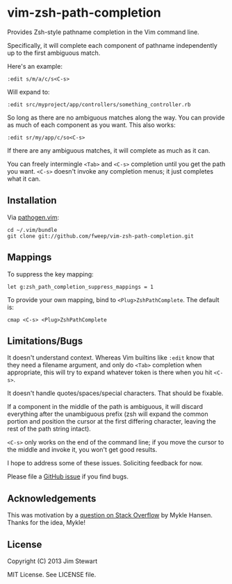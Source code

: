 vim-zsh-path-completion
=======================

Provides Zsh-style pathname completion in the Vim command line.

Specifically, it will complete each component of pathname independently
up to the first ambiguous match.

Here's an example:

    :edit s/m/a/c/s<C-s>

Will expand to:

    :edit src/myproject/app/controllers/something_controller.rb

So long as there are no ambiguous matches along the way.  You can
provide as much of each component as you want.  This also works:

    :edit sr/my/app/c/so<C-s>

If there are any ambiguous matches, it will complete as much as it can.

You can freely intermingle `<Tab>` and `<C-s>` completion until you get
the path you want.  `<C-s>` doesn't invoke any completion menus; it just
completes what it can.

Installation
------------

Via [pathogen.vim](https://github.com/tpope/vim-pathogen):

    cd ~/.vim/bundle
    git clone git://github.com/fweep/vim-zsh-path-completion.git

Mappings
--------

To suppress the key mapping:

    let g:zsh_path_completion_suppress_mappings = 1

To provide your own mapping, bind to `<Plug>ZshPathComplete`.  The default
is:

    cmap <C-s> <Plug>ZshPathComplete

Limitations/Bugs
----------------

It doesn't understand context.  Whereas Vim builtins like `:edit` know
that they need a filename argument, and only do `<Tab>` completion when
appropriate, this will try to expand whatever token is there when you
hit `<C-s>`.

It doesn't handle quotes/spaces/special characters.  That should be fixable.

If a component in the middle of the path is ambiguous, it will discard
everything after the unambiguous prefix (zsh will expand the common
portion and position the cursor at the first differing character,
leaving the rest of the path string intact).

`<C-s>` only works on the end of the command line; if you move the
cursor to the middle and invoke it, you won't get good results.

I hope to address some of these issues.  Soliciting feedback for now.

Please file a [GitHub
issue](https://github.com/fweep/vim-zsh-path-completion/issues) if you find bugs.

Acknowledgements
----------------

This was motivation by a [question on Stack
Overflow](http://stackoverflow.com/questions/15581845/how-to-autocomplete-file-paths-in-vim-just-like-in-zsh)
by Mykle Hansen.  Thanks for the idea, Mykle!

License
-------

Copyright (C) 2013 Jim Stewart

MIT License.  See LICENSE file.
